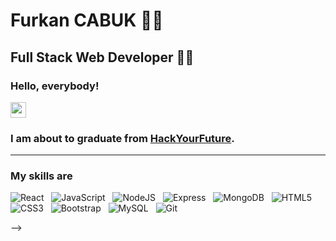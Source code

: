 # Furkan CABUK 👨‍💻

## Full Stack Web Developer 👨‍💻

### Hello, everybody!

<img src="https://raw.githubusercontent.com/MartinHeinz/MartinHeinz/master/wave.gif" width="25px">

### I am about to graduate from [HackYourFuture](https://www.hackyourfuture.net/program).

---

### My skills are

![React](https://img.shields.io/badge/react-%2320232a.svg?style=for-the-badge&logo=react&logoColor=%2361DAFB)
&nbsp;
![JavaScript](https://img.shields.io/badge/javascript-%23323330.svg?style=for-the-badge&logo=javascript&logoColor=%23F7DF1E)
&nbsp;
![NodeJS](https://img.shields.io/badge/node.js-6DA55F?style=for-the-badge&logo=node.js&logoColor=white)
&nbsp;
![Express](https://img.shields.io/badge/-Express-000000?style=for-the-badge&logo=express&logoColor=white)
&nbsp;
![MongoDB](https://img.shields.io/badge/-MongoDB-13aa52?style=for-the-badge&logo=mongodb&logoColor=white)
&nbsp;
![HTML5](https://img.shields.io/badge/html5-%23E34F26.svg?style=for-the-badge&logo=html5&logoColor=white)
&nbsp;
![CSS3](https://img.shields.io/badge/css3-%231572B6.svg?style=for-the-badge&logo=css3&logoColor=white)
&nbsp;
![Bootstrap](https://img.shields.io/badge/bootstrap-%23563D7C.svg?style=for-the-badge&logo=bootstrap&logoColor=white)
&nbsp;
![MySQL](https://img.shields.io/badge/mysql-%2300f.svg?style=for-the-badge&logo=mysql&logoColor=white)
&nbsp;
![Git](https://img.shields.io/badge/git-%23F05033.svg?style=for-the-badge&logo=git&logoColor=white)

<!-- ![Furkan's GitHub stats](https://github-readme-stats.vercel.app/api?username=cabukfurkan&show_icons=true&theme=radical) --> -->

<!-- dark, radical, merko, gruvbox, tokyonight, onedark, cobalt, synthwave, highcontrast, dracula

[![Top Languages](https://github-readme-stats.vercel.app/api/top-langs/?username=cabukfurkan&layout=compact)](https://github.com/cabukfurkan/)

### Please contact me

[![Gmail](https://img.shields.io/badge/gmail-D14836?style=for-the-badge&logo=gmail&logoColor=white)](mailto:furkancabuk.ce@gmail.com)
&nbsp;
[![LinkedIn](https://img.shields.io/badge/LinkedIn-0077B5?style=for-the-badge&logo=linkedin&logoColor=white)](https://www.linkedin.com/in/furkancabuk/)

<!-- Resources -->
<!-- Icons: https://simpleicons.org/ -->
<!-- GitHub Stats: https://github.com/anuraghazra/github-readme-stats -->
<!-- Emojis: https://emojipedia.org/emoji/ -->
<!-- HTML Emojis: https://www.fileformat.info/index.htm -->
<!-- Shields: https://shields.io/ -->
<!-- Awesome GitHub Profile README: https://github.com/abhisheknaiidu/awesome-github-profile-readme -->

<!-- ![Profile views](https://gpvc.arturio.dev/cabukfurkan) -->
